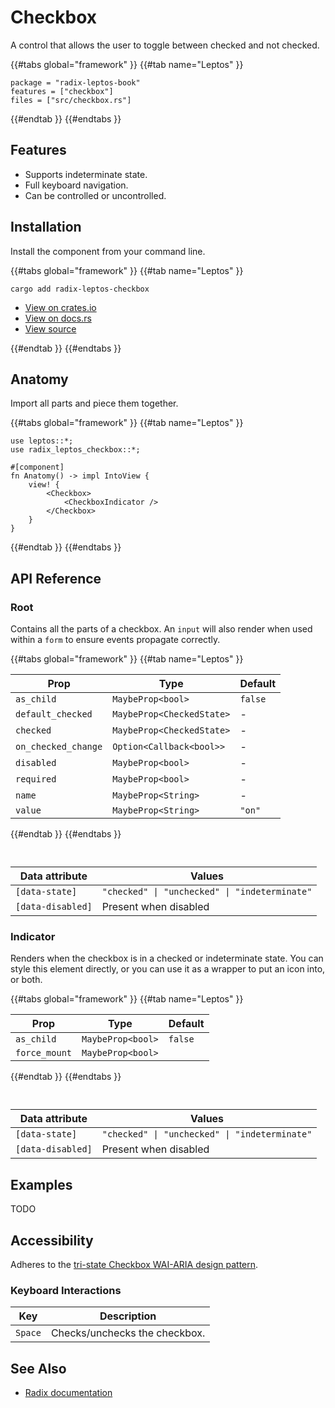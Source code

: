# Checkbox

A control that allows the user to toggle between checked and not checked.

{{#tabs global="framework" }}
{{#tab name="Leptos" }}

```toml,trunk
package = "radix-leptos-book"
features = ["checkbox"]
files = ["src/checkbox.rs"]
```

{{#endtab }}
{{#endtabs }}

## Features

-   Supports indeterminate state.
-   Full keyboard navigation.
-   Can be controlled or uncontrolled.

## Installation

Install the component from your command line.

{{#tabs global="framework" }}
{{#tab name="Leptos" }}

```shell
cargo add radix-leptos-checkbox
```

-   [View on crates.io](https://crates.io/crates/radix-leptos-checkbox)
-   [View on docs.rs](https://docs.rs/radix-leptos-checkbox/latest/radix_leptos_checkbox/)
-   [View source](https://github.com/RustForWeb/radix/tree/main/packages/primitives/leptos/checkbox)

{{#endtab }}
{{#endtabs }}

## Anatomy

Import all parts and piece them together.

{{#tabs global="framework" }}
{{#tab name="Leptos" }}

```rust,ignore
use leptos::*;
use radix_leptos_checkbox::*;

#[component]
fn Anatomy() -> impl IntoView {
    view! {
        <Checkbox>
            <CheckboxIndicator />
        </Checkbox>
    }
}
```

{{#endtab }}
{{#endtabs }}

## API Reference

### Root

Contains all the parts of a checkbox. An `input` will also render when used within a `form` to ensure events propagate correctly.

{{#tabs global="framework" }}
{{#tab name="Leptos" }}

| Prop                | Type                      | Default |
| ------------------- | ------------------------- | ------- |
| `as_child`          | `MaybeProp<bool>`         | `false` |
| `default_checked`   | `MaybeProp<CheckedState>` | -       |
| `checked`           | `MaybeProp<CheckedState>` | -       |
| `on_checked_change` | `Option<Callback<bool>>`  | -       |
| `disabled`          | `MaybeProp<bool>`         | -       |
| `required`          | `MaybeProp<bool>`         | -       |
| `name`              | `MaybeProp<String>`       | -       |
| `value`             | `MaybeProp<String>`       | `"on"`  |

{{#endtab }}
{{#endtabs }}

<div style="height: 1em;"></div>

| Data attribute    | Values                                        |
| ----------------- | --------------------------------------------- |
| `[data-state]`    | `"checked" \| "unchecked" \| "indeterminate"` |
| `[data-disabled]` | Present when disabled                         |

### Indicator

Renders when the checkbox is in a checked or indeterminate state. You can style this element directly, or you can use it as a wrapper to put an icon into, or both.

{{#tabs global="framework" }}
{{#tab name="Leptos" }}

| Prop          | Type              | Default |
| ------------- | ----------------- | ------- |
| `as_child`    | `MaybeProp<bool>` | `false` |
| `force_mount` | `MaybeProp<bool>` |         |

{{#endtab }}
{{#endtabs }}

<div style="height: 1em;"></div>

| Data attribute    | Values                                        |
| ----------------- | --------------------------------------------- |
| `[data-state]`    | `"checked" \| "unchecked" \| "indeterminate"` |
| `[data-disabled]` | Present when disabled                         |

## Examples

TODO

## Accessibility

Adheres to the [tri-state Checkbox WAI-ARIA design pattern](https://www.w3.org/WAI/ARIA/apg/patterns/switch/).

### Keyboard Interactions

| Key     | Description                   |
| ------- | ----------------------------- |
| `Space` | Checks/unchecks the checkbox. |

## See Also

-   [Radix documentation](https://www.radix-ui.com/primitives/docs/components/checkbox)
